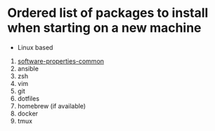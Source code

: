 # Ordered list of packages to install when starting on a new machine

- Linux based
1. [software-properties-common](https://askubuntu.com/questions/1000118/what-is-software-properties-common)
2. ansible
3. zsh
4. vim
5. git
6. dotfiles
7. homebrew (if available)
8. docker 
9. tmux

